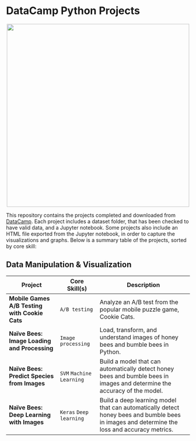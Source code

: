 # DataCamp Python Projects

<p align="center">
<img src="https://cdn.datacamp.com/main-app/assets/brand/logos/DataCamp_Horizontal_RGB-d196011f63ebda76dc5c9772425cf9541b8639af842d5e5476ef10f2460ed1e4.png" width="500">
</p>

This repository contains the projects completed and downloaded from [DataCamp](https://www.datacamp.com/ "DataCamp Homepage"). Each project includes a dataset folder, that has been checked to have valid data, and a Jupyter notebook. Some projects also include an HTML file exported from the Jupyter notebook, in order to capture the visualizations and graphs. Below is a summary table of the projects, sorted by core skill:

## Data Manipulation & Visualization
| Project | Core Skill(s) | Description |
| ------- | ------ | ----------- |
| **Mobile Games A/B Testing with Cookie Cats** | `A/B testing` | Analyze an A/B test from the popular mobile puzzle game, Cookie Cats.|
| **Naïve Bees: Image Loading and Processing** | `Image processing` | Load, transform, and understand images of honey bees and bumble bees in Python.|
| **Naïve Bees: Predict Species from Images** | `SVM` `Machine Learning` | Build a model that can automatically detect honey bees and bumble bees in images and determine the accuracy of the model.|
| **Naïve Bees: Deep Learning with Images** | `Keras` `Deep learning` | Build a deep learning model that can automatically detect honey bees and bumble bees in images and determine the loss and accuracy metrics.|
